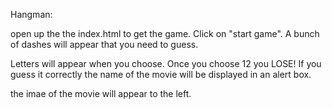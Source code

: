 Hangman:

open up the the index.html to get the game.  Click on "start game".  A bunch of dashes will appear that you need to guess.  

Letters will appear when you choose. Once you choose 12 you LOSE! If you guess it correctly the name of the movie will be displayed in an alert box.

the imae of the movie will appear to the left.

